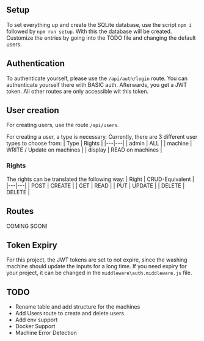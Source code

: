 ## Setup

To set everything up and create the SQLite database, use the script `npm i` followed by `npm run setup`. With this the database will be created. Customize the entries by going into the TODO file and changing the default users.

## Authentication

To authenticate yourself, please use the `/api/auth/login` route. You can authenticate yourself there with BASIC auth. Afterwards, you get a JWT token. All other routes are only accessible wit this token.

## User creation

For creating users, use the route `/api/users`.

For creating a user, a type is necessary.
Currently, there are 3 different user types to choose from:
| Type  | Rights  |
|---|---|
| admin |  ALL |
| machine  | WRITE / Update on machines   |
| display  | READ on machines  |

### Rights

The rights can be translated the following way:
| Right  | CRUD-Equivalent  |
|---|---|
| POST  | CREATE  |
| GET  | READ  |
| PUT  | UPDATE  |
| DELETE | DELETE |

## Routes

COMING SOON!

## Token Expiry

For this project, the JWT tokens are set to not expire, since the washing machine should update the inputs for a long time. If you need expiry for your project, it can be changed in the `middleware\auth.middleware.js` file.

## TODO

- Rename table and add structure for the machines
- Add Users route to create and delete users
- Add env support
- Docker Support
- Machine Error Detection